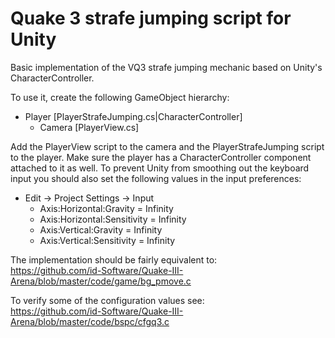# Quake 3 strafe jumping script for Unity

Basic implementation of the VQ3 strafe jumping mechanic based on Unity's CharacterController.

To use it, create the following GameObject hierarchy:
- Player [PlayerStrafeJumping.cs|CharacterController]
   - Camera [PlayerView.cs]

Add the PlayerView script to the camera and the PlayerStrafeJumping script to the player.
Make sure the player has a CharacterController component attached to it as well.
To prevent Unity from smoothing out the keyboard input you should also set the following values in the input preferences:
- Edit -> Project Settings -> Input
    - Axis:Horizontal:Gravity = Infinity
    - Axis:Horizontal:Sensitivity = Infinity
    - Axis:Vertical:Gravity = Infinity
    - Axis:Vertical:Sensitivity = Infinity

The implementation should be fairly equivalent to:  
<https://github.com/id-Software/Quake-III-Arena/blob/master/code/game/bg_pmove.c>

To verify some of the configuration values see:  
<https://github.com/id-Software/Quake-III-Arena/blob/master/code/bspc/cfgq3.c>
